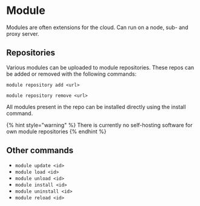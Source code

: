 # Module

Modules are often extensions for the cloud. Can run on a node, sub- and proxy server.



## Repositories

Various modules can be uploaded to module repositories. These repos can be added or removed with the following commands:

`module repository add <url>`

`module repository remove <url>`

All modules present in the repo can be installed directly using the install command.

{% hint style="warning" %}
There is currently no self-hosting software for own module repositories
{% endhint %}



## Other commands

* `module update <id>`
* `module load <id>`
* `module unload <id>`
* `module install <id>`
* `module uninstall <id>`
* `module reload <id>`
